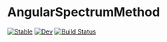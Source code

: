 # AngularSpectrumMethod

[![Stable](https://img.shields.io/badge/docs-stable-blue.svg)](https://syoshida1983.github.io/AngularSpectrumMethod.jl/stable/)
[![Dev](https://img.shields.io/badge/docs-dev-blue.svg)](https://syoshida1983.github.io/AngularSpectrumMethod.jl/dev/)
[![Build Status](https://github.com/syoshida1983/AngularSpectrumMethod.jl/actions/workflows/CI.yml/badge.svg?branch=master)](https://github.com/syoshida1983/AngularSpectrumMethod.jl/actions/workflows/CI.yml?query=branch%3Amaster)
